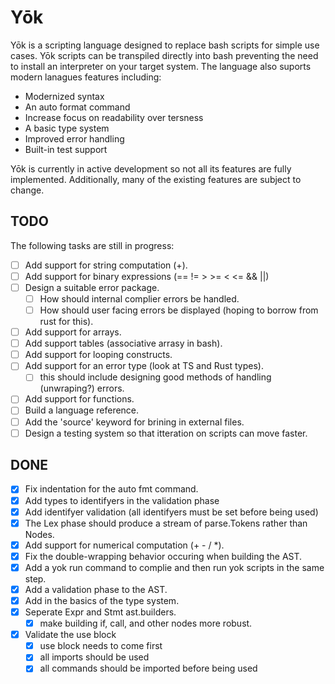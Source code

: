 # Yōk
Yōk is a scripting language designed to replace bash scripts for simple use cases.
Yōk scripts can be transpiled directly into bash preventing the need to install an interpreter on your target system. The language also suports modern lanagues features including:
- Modernized syntax
- An auto format command
- Increase focus on readability over tersness
- A basic type system
- Improved error handling
- Built-in test support

Yōk is currently in active development so not all its features are fully implemented.
Additionally, many of the existing features are subject to change.

## TODO
The following tasks are still in progress:
- [ ] Add support for string computation (+).
- [ ] Add support for binary expressions (== != > >= < <= && ||)
- [ ] Design a suitable error package.
    - [ ] How should internal complier errors be handled.
    - [ ] How should user facing errors be displayed (hoping to borrow from rust for this).
- [ ] Add support for arrays.
- [ ] Add support tables (associative arrasy in bash).
- [ ] Add support for looping constructs.
- [ ] Add support for an error type (look at TS and Rust types).
    - [ ] this should include designing good methods of handling (unwraping?) errors.
- [ ] Add support for functions.
- [ ] Build a language reference.
- [ ] Add the 'source' keyword for brining in external files.
- [ ] Design a testing system so that itteration on scripts can move faster.

## DONE
- [x] Fix indentation for the auto fmt command.
- [x] Add types to identifyers in the validation phase
- [x] Add identifyer validation (all identifyers must be set before being used)
- [x] The Lex phase should produce a stream of parse.Tokens rather than Nodes.
- [x] Add support for numerical computation (+ - / *).
- [x] Fix the double-wrapping behavior occuring when building the AST.
- [x] Add a yok run command to complie and then run yok scripts in the same step.
- [x] Add a validation phase to the AST.
- [x] Add in the basics of the type system.
- [x] Seperate Expr and Stmt ast.builders.
    - [x] make building if, call, and other nodes more robust.
- [x] Validate the use block
    - [x] use block needs to come first
    - [x] all imports should be used
    - [x] all commands should be imported before being used